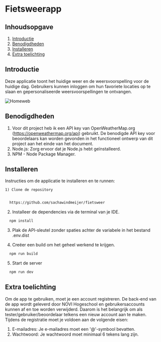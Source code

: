 # Fietsweerapp 

## Inhoudsopgave
1. [Introductie](#introductie)
2. [Benodigdheden](#benodigdheden)
3. [Installeren](#Instaleren)
4. [Extra toelichting](#extra-toelichting)

<a name="Introductie"></a>

## Introductie
Deze applicatie toont het huidige weer en de weersvoorspelling voor de huidige dag. Gebruikers kunnen inloggen om hun favoriete locaties op te slaan en gepersonaliseerde weersvoorspellingen te ontvangen.


![Homeweb](src/assets/home.png)

<a name="benodigdheden"></a>
## Benodigdheden

1) Voor dit project heb ik een API key van OpenWeatherMap.org (https://openweathermap.org/api) gebruikt. De benodigde API key voor beoordelaars kan worden gevonden in het functioneel ontwerp van dit project aan het einde van het document.
2) Node.js: Zorg ervoor dat je Node.js hebt geïnstalleerd.
3) NPM - Node Package Manager. 

<a name="Instaleren"></a>
## Installeren
Instructies om de applicatie te installeren en te runnen:

    1) Clone de repository 
```bash

  https://github.com/sachawindmeijer/fietsweer
```
2) Installeer de dependencies via de terminal van je IDE.

```bash
  npm install
```
3) Plak de API-sleutel zonder spaties achter de variabele in het bestand .env.dist

4) Creëer een build om het geheel werkend te krijgen.

```bash
  npm run build
```
5) Start de server

```bash
  npm run dev
```

<a name="commentaar"></a>
## Extra toelichting
Om de app te gebruiken, moet je een account registreren. De back-end van de app wordt geleverd door NOVI Hogeschool en gebruikersaccounts kunnen af en toe worden verwijderd. Daarom is het belangrijk om als tester/gebruiker/beoordelaar telkens een nieuw account aan te maken.
Tijdens de registratie moet je voldoen aan de volgende eisen:
1)    E-mailadres:
        Je e-mailadres moet een '@'-symbool bevatten.
2)    Wachtwoord:
        Je wachtwoord moet minimaal 6 tekens lang zijn.

